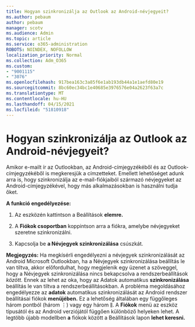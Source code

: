 ```yaml
---
title: Hogyan szinkronizálja az Outlook az Android-névjegyeit?
ms.author: pebaum
author: pebaum
manager: scotv
ms.audience: Admin
ms.topic: article
ms.service: o365-administration
ROBOTS: NOINDEX, NOFOLLOW
localization_priority: Normal
ms.collection: Adm_O365
ms.custom:
- "9001115"
- "3076"
ms.openlocfilehash: 917bea163c3a85f6e1ab193db44a1e1aefd80e19
ms.sourcegitcommit: 8bc60ec34bc1e40685e3976576e04a2623f63a7c
ms.translationtype: MT
ms.contentlocale: hu-HU
ms.lasthandoff: 04/15/2021
ms.locfileid: "51810918"
---
```

# <a name="how-does-outlook-sync-with-my-android-contacts"></a>Hogyan szinkronizálja az Outlook az Android-névjegyeit?

Amikor e-mailt ír az Outlookban, az Android-címjegyzékéből és az Outlook-címjegyzékéből is megkeresjük a címzetteket. Emellett lehetőséget adunk arra is, hogy szinkronizálja az e-mail-fiókjaiból származó névjegyeket az Android-címjegyzékével, hogy más alkalmazásokban is használni tudja őket. 
 
**A funkció engedélyezése:**
 
1. Az eszközén kattintson a Beállítások **elemre.**

2. A **Fiókok csoportban** koppintson arra a fiókra, amelybe névjegyeket szeretne szinkronizálni.

3. Kapcsolja be **a Névjegyek szinkronizálása** csúszkát.
 
**Megjegyzés:** Ha megkísérli engedélyezni a névjegyek szinkronizálását az Android Microsoft  Outlookban, ha a Névjegyek szinkronizálása beállítás le van tiltva, akkor előfordulhat, hogy megjelenik egy üzenet a szöveggel, hogy a Névjegyek szinkronizálása nincs bekapcsolva a rendszerbeállítások *között.* Ennek az lehet az oka, hogy az Adatok automatikus **szinkronizálása** beállítás le van tiltva a rendszerbeállításokban. A probléma megoldásához engedélyezze az **adatok** automatikus szinkronizálását az Android rendszer beállításai fiókok **menüjében.**  Ez a lehetőség általában egy függőleges három pontból (három ⋮) vagy egy három ⫼. A  **Fiókok** menü az eszköz típusától és az Android verziójától függően különböző helyeken lehet. A legtöbb újabb modellben **a** fiókok között a Beállítások lapon **lehet keresni.**
